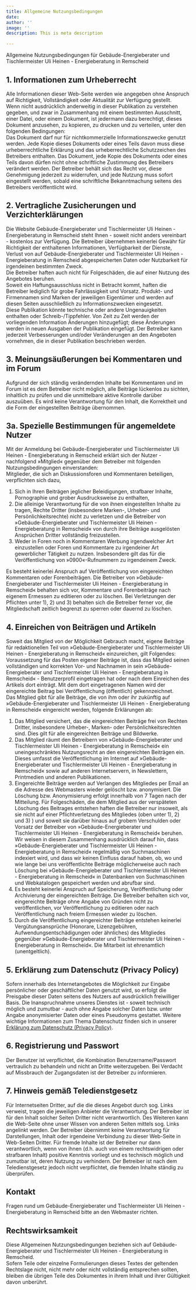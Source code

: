 ```yaml
---
title: Allgemeine Nutzungsbedingungen
date:
author: ''
image: ''
description: This is meta description

---
```

Allgemeine Nutzungsbedingungen für Gebäude-Energieberater und Tischlermeister Uli Heinen - Energieberatung in Remscheid

## 1. Informationen zum Urheberrecht
Alle Informationen dieser Web-Seite werden wie angegeben ohne Anspruch auf Richtigkeit, Vollständigkeit oder Aktualität zur Verfügung gestellt.  
Wenn nicht ausdrücklich anderweitig in dieser Publikation zu verstehen gegeben, und zwar in Zusammenhang mit einem bestimmten Ausschnitt, einer Datei, oder einem Dokument, ist jedermann dazu berechtigt, dieses Dokument anzusehen, zu kopieren, zu drucken und zu verteilen, unter den folgenden Bedingungen:  
Das Dokument darf nur für nichtkommerzielle Informationszwecke genutzt werden. Jede Kopie dieses Dokuments oder eines Teils davon muss diese urheberrechtliche Erklärung und das urheberrechtliche Schutzzeichen des Betreibers enthalten. Das Dokument, jede Kopie des Dokuments oder eines Teils davon dürfen nicht ohne schriftliche Zustimmung des Betreibers verändert werden. Der Betreiber behält sich das Recht vor, diese Genehmigung jederzeit zu widerrufen, und jede Nutzung muss sofort eingestellt werden, sobald eine schriftliche Bekanntmachung seitens des Betreibers veröffentlicht wird.

## 2. Vertragliche Zusicherungen und Verzichterklärungen
Die Website Gebäude-Energieberater und Tischlermeister Uli Heinen - Energieberatung in Remscheid steht Ihnen - soweit nicht anders vereinbart - kostenlos zur Verfügung. Die Betreiber übernehmen keinerlei Gewähr für Richtigkeit der enthaltenen Informationen, Verfügbarkeit der Dienste, Verlust von auf Gebäude-Energieberater und Tischlermeister Uli Heinen - Energieberatung in Remscheid abgespeicherten Daten oder Nutzbarkeit für irgendeinen bestimmten Zweck.  
Die Betreiber haften auch nicht für Folgeschäden, die auf einer Nutzung des Angebotes beruhen.  
Soweit ein Haftungsausschluss nicht in Betracht kommt, haften die Betreiber lediglich für grobe Fahrlässigkeit und Vorsatz. Produkt- und Firmennamen sind Marken der jeweiligen Eigentümer und werden auf diesen Seiten ausschließlich zu Informationszwecken eingesetzt.  
Diese Publikation könnte technische oder andere Ungenauigkeiten enthalten oder Schreib-/Tippfehler. Von Zeit zu Zeit werden der vorliegenden Information Änderungen hinzugefügt; diese Änderungen werden in neuen Ausgaben der Publikation eingefügt. Der Betreiber kann jederzeit Verbesserungen und/oder Veränderungen an den Angeboten vornehmen, die in dieser Publikation beschrieben werden.

## 3. Meinungsäußerungen bei Kommentaren und im Forum
Aufgrund der sich ständig verändernden Inhalte bei Kommentaren und im Forum ist es dem Betreiber nicht möglich, alle Beiträge lückenlos zu sichten, inhaltlich zu prüfen und die unmittelbare aktive Kontrolle darüber auszuüben. Es wird keine Verantwortung für den Inhalt, die Korrektheit und die Form der eingestellten Beiträge übernommen.

## 3a. Spezielle Bestimmungen für angemeldete Nutzer
Mit der Anmeldung bei Gebäude-Energieberater und Tischlermeister Uli Heinen - Energieberatung in Remscheid erklärt sich der Nutzer - nachfolgend »Mitglied« gegenüber dem Betreiber mit folgenden Nutzungsbedingungen einverstanden:  
Mitglieder, die sich an Diskussionsforen und Kommentaren beteiligen, verpflichten sich dazu,

1. Sich in Ihren Beiträgen jeglicher Beleidigungen, strafbarer Inhalte, Pornographie und grober Ausdrucksweise zu enthalten,
2. Die alleinige Verantwortung für die von ihnen eingestellten Inhalte zu tragen, Rechte Dritter (insbesondere Marken-, Urheber- und Persönlichkeitsrechte) nicht zu verletzen und die Betreiber von »Gebäude-Energieberater und Tischlermeister Uli Heinen - Energieberatung in Remscheid« von durch ihre Beiträge ausgelösten Ansprüchen Dritter vollständig freizustellen.
3. Weder in Foren noch in Kommentaren Werbung irgendwelcher Art einzustellen oder Foren und Kommentare zu irgendeiner Art gewerblicher Tätigkeit zu nutzen. Insbesondere gilt das für die Veröffentlichung von »0900«-Rufnummern zu irgendeinem Zweck.

Es besteht keinerlei Anspruch auf Veröffentlichung von eingereichten Kommentaren oder Forenbeiträgen. Die Betreiber von »Gebäude-Energieberater und Tischlermeister Uli Heinen - Energieberatung in Remscheid« behalten sich vor, Kommentare und Forenbeiträge nach eigenem Ermessen zu editieren oder zu löschen. Bei Verletzungen der Pflichten unter 1), 2) und 3) behalten sich die Betreiber ferner vor, die Mitgliedschaft zeitlich begrenzt zu sperren oder dauernd zu löschen.

## 4. Einreichen von Beiträgen und Artikeln
Soweit das Mitglied von der Möglichkeit Gebrauch macht, eigene Beiträge für redaktionellen Teil von »Gebäude-Energieberater und Tischlermeister Uli Heinen - Energieberatung in Remscheid« einzureichen, gilt Folgendes:  
Voraussetzung für das Posten eigener Beiträge ist, dass das Mitglied seinen vollständigen und korrekten Vor- und Nachnamen in sein »Gebäude-Energieberater und Tischlermeister Uli Heinen - Energieberatung in Remscheid« - Benutzerprofil eingetragen hat oder nach dem Einreichen des Artikels dort einträgt. Mit dem dort eingetragenen Namen wird der eingereichte Beitrag bei Veröffentlichung (öffentlich) gekennzeichnet.  
Das Mitglied gibt für alle Beiträge, die von ihm oder ihr zukünftig auf »Gebäude-Energieberater und Tischlermeister Uli Heinen - Energieberatung in Remscheid« eingereicht werden, folgende Erklärungen ab:

1. Das Mitglied versichert, das die eingereichten Beiträge frei von Rechten Dritter, insbesondere Urheber-, Marken- oder Persönlichkeitsrechten sind. Dies gilt für alle eingereichten Beiträge und Bildwerke.
2. Das Mitglied räumt den Betreibern von »Gebäude-Energieberater und Tischlermeister Uli Heinen - Energieberatung in Remscheid« ein uneingeschränktes Nutzungsrecht an den eingereichten Beiträgen ein. Dieses umfasst die Veröffentlichung im Internet auf »Gebäude-Energieberater und Tischlermeister Uli Heinen - Energieberatung in Remscheid« sowie auf anderen Internetservern, in Newslettern, Printmedien und anderen Publikationen.
3. Eingereichte Beiträge werden auf Verlangen des Mitgliedes per Email an die Adresse des Webmasters wieder gelöscht bzw. anonymisiert. Die Löschung bzw. Anonymisierung erfolgt innerhalb von 7 Tagen nach der Mitteilung. Für Folgeschäden, die dem Mitglied aus der verspäteten Löschung des Beitrages entstehen haften die Betreiber nur insoweit, als sie nicht auf einer Pflichtverletzung des Mitgliedes (oben unter 1), 2) und 3) ) und soweit sie darüber hinaus auf grobem Verschulden oder Vorsatz der Betreiber von »Gebäude-Energieberater und Tischlermeister Uli Heinen - Energieberatung in Remscheid« beruhen. Wir weisen in diesem Zusammenhang ausdrücklich darauf hin, dass »Gebäude-Energieberater und Tischlermeister Uli Heinen - Energieberatung in Remscheid« regelmäßig von Suchmaschinen indexiert wird, und dass wir keinen Einfluss darauf haben, ob, wo und wie lange bei uns veröffentlichte Beiträge möglicherweise auch nach Löschung bei »Gebäude-Energieberater und Tischlermeister Uli Heinen - Energieberatung in Remscheid« in Datenbanken von Suchmaschinen und Webkatalogen gespeichert werden und abrufbar sind.
4. Es besteht keinerlei Anspruch auf Speicherung, Veröffentlichung oder Archivierung der eingereichten Beiträge. Die Betreiber behalten sich vor, eingereichte Beiträge ohne Angabe von Gründen nicht zu veröffentlichen, vor Veröffentlichung zu editieren oder nach Veröffentlichung nach freiem Ermessen wieder zu löschen.
5. Durch die Veröffentlichung eingereichter Beiträge entstehen keinerlei Vergütungsansprüche (Honorare, Lizenzgebühren, Aufwendungsentschädigungen oder ähnliches) des Mitgliedes gegenüber »Gebäude-Energieberater und Tischlermeister Uli Heinen - Energieberatung in Remscheid«. Die Mitarbeit ist ehrenamtlich (unentgeltlich).

## 5. Erklärung zum Datenschutz (Privacy Policy)
Sofern innerhalb des Internetangebotes die Möglichkeit zur Eingabe persönlicher oder geschäftlicher Daten genutzt wird, so erfolgt die Preisgabe dieser Daten seitens des Nutzers auf ausdrücklich freiwilliger Basis. Die Inanspruchnahme unseres Dienstes ist - soweit technisch möglich und zumutbar - auch ohne Angabe solcher Daten bzw. unter Angabe anonymisierter Daten oder eines Pseudonyms gestattet. Weitere wichtige Informationen zum Thema Datenschutz finden sich in unserer [Erklärung zum Datenschutz (Privacy Policy)](http://energieberatung-heinen.de/impressum?view=datenschutz).

## 6. Registrierung und Passwort
Der Benutzer ist verpflichtet, die Kombination Benutzername/Passwort vertraulich zu behandeln und nicht an Dritte weiterzugeben. Bei Verdacht auf Missbrauch der Zugangsdaten ist der Betreiber zu informieren.

## 7. Hinweis gemäß Teledienstgesetz
Für Internetseiten Dritter, auf die die dieses Angebot durch sog. Links verweist, tragen die jeweiligen Anbieter die Verantwortung. Der Betreiber ist für den Inhalt solcher Seiten Dritter nicht verantwortlich. Des Weiteren kann die Web-Seite ohne unser Wissen von anderen Seiten mittels sog. Links angelinkt werden. Der Betreiber übernimmt keine Verantwortung für Darstellungen, Inhalt oder irgendeine Verbindung zu dieser Web-Seite in Web-Seiten Dritter. Für fremde Inhalte ist der Betreiber nur dann verantwortlich, wenn von ihnen (d.h. auch von einem rechtswidrigen oder strafbaren Inhalt) positive Kenntnis vorliegt und es technisch möglich und zumutbar ist, deren Nutzung zu verhindern. Der Betreiber ist nach dem Teledienstgesetz jedoch nicht verpflichtet, die fremden Inhalte ständig zu überprüfen.

## Kontakt
Fragen rund um Gebäude-Energieberater und Tischlermeister Uli Heinen - Energieberatung in Remscheid bitte an den Webmaster richten.

## Rechtswirksamkeit
Diese Allgemeinen Nutzungsbedingungen beziehen sich auf Gebäude-Energieberater und Tischlermeister Uli Heinen - Energieberatung in Remscheid.  
Sofern Teile oder einzelne Formulierungen dieses Textes der geltenden Rechtslage nicht, nicht mehr oder nicht vollständig entsprechen sollten, bleiben die übrigen Teile des Dokumentes in ihrem Inhalt und ihrer Gültigkeit davon unberührt.
